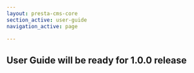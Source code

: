 ```yaml
---
layout: presta-cms-core
section_active: user-guide
navigation_active: page

---
```


## User Guide will be ready for 1.0.0 release